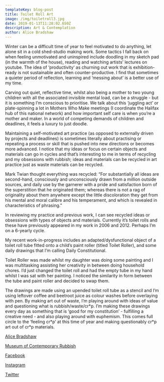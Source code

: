 ```yaml
---
templateKey: blog-post
title: Toilet Roll Art
image: /img/toiletroll3.jpg
date: 2019-01-13T11:28:02.650Z
description: Art & Contemplation
author: Alice Bradshaw
---
```

Winter can be a difficult time of year to feel motivated to do anything, let alone sit in a cold shed-studio making work. Some tactics I fall back on when feeling unmotivated and uninspired include doodling in my sketch pad (in the warmth of the house), reading and watching artists’ lectures on youtube. The idea of ‘productivity‘ as churning out work that is exhibition-ready is not sustainable and often counter-productive. I find that sometimes a quieter period of reflection, learning and ‘messing about’ is a better use of my time.



Carving out quiet, reflective time, whilst also being a mother to two young children with all the associated invisible mental load, can be a struggle - but it is something I’m conscious to prioritise. We talk about this ‘juggling act’ or plate-spinning a lot in Mothers Who Make meetings (I coordinate the Halifax hub of this national network) and how important self care is when you’re a mother and maker. In a world of competing demands of children and deadlines, it feels a luxury to just doodle.



Maintaining a self-motivated art practice (as opposed to externally driven by projects and deadlines) is sometimes literally about practising or repeating a process or skill that is pushed into new directions or becomes more advanced. I notice that my ideas or focus on certain objects and materials can go in cycles and that’s interesting to me in terms of recycling and my obsessions with rubbish; ideas and materials can be recycled in art practice just as waste materials can be recycled.



Mark Twian thought everything was recycled: “For substantially all ideas are second-hand, consciously and unconsciously drawn from a million outside sources, and daily use by the garnerer with a pride and satisfaction born of the superstition that he originated them; whereas there is not a rag of originality about them anywhere except the little discoloration they get from his mental and moral calibre and his temperament, and which is revealed in characteristics of phrasing.”



In reviewing my practice and previous work, I can see recycled ideas or obsessions with types of objects and materials. Currently it’s toilet rolls and these have previously appeared in my work in 2006 and 2012. Perhaps I’m on a 6-yearly cycle. 



My recent work-in-progress includes an adapted/dysfunctional object of a toilet roll tube fitted onto a child’s paint roller (titled Toilet Roller), and some daily drawings that I’m calling Daily Constitutional. 



Toilet Roller was made whilst my daughter was doing some painting and I was multitasking assisting her creativity in between doing household chores. I’d just changed the toilet roll and had the empty tube in my hand whilst I was sat with her painting. I noticed the similarity in form between the tube and paint roller and decided to swap them.



The drawings are made using an upended toilet roll tube as a stencil and I’m using leftover coffee and beetroot juice as colour washes before overlaying with pen. By making art out of waste, I’m playing around with ideas of value and questioning what is rubbish/waste/cr\*p. I’m making these drawings every day as something that is ‘good for my constitution’ - fulfilling a creative need - and also playing around with euphemism. This comes full circle to the ‘feeling cr\*p’ at this time of year and making questionably cr\*p art out of cr\*p materials.





[Alice Bradshaw](http://www.alicebradshaw.co.uk/) 

[Museum of Contemporary Rubbish ](http://museumofcontemporaryrubbish.blogspot.com/)

[Facebook ](https://www.facebook.com/alicebradshawartist/)  

[Instagram ](https://www.instagram.com/alicebradshaw.co.uk/)

[Twitter ](https://twitter.com/alicebradshaw)
